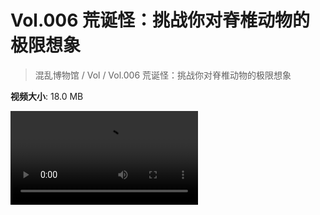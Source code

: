 # Vol.006 荒诞怪：挑战你对脊椎动物的极限想象

> 混乱博物馆 / Vol / Vol.006 荒诞怪：挑战你对脊椎动物的极限想象

**视频大小**: 18.0 MB

<div class="video"><video src="https://file.hsyhx.top/archive/混乱博物馆/Vol/006.mp4" controls preload>🤔 您的浏览器不支持 video 标签</video></div>